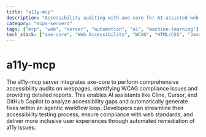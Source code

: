 ```yaml
---
title: "a11y-mcp"
description: "Accessibility auditing with axe-core for AI-assisted web accessibility fixes and compliance."
category: "mcps-servers"
tags: ["mcp", "web", "server", "automation", "ai", "machine-learning"]
tech_stack: ["axe-core", "Web Accessibility", "WCAG", "HTML/CSS", "JavaScript"]
---
```


# a11y-mcp

The a11y-mcp server integrates axe-core to perform comprehensive accessibility audits on webpages, identifying WCAG compliance issues and providing detailed reports. This enables AI assistants like Cline, Cursor, and GitHub Copilot to analyze accessibility gaps and automatically generate fixes within an agentic workflow loop. Developers can streamline their accessibility testing process, ensure compliance with web standards, and deliver more inclusive user experiences through automated remediation of a11y issues.
